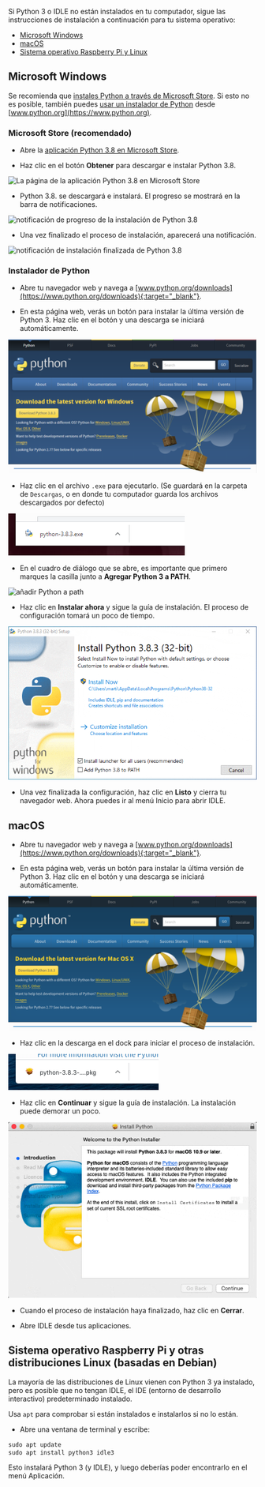 Si Python 3 o IDLE no están instalados en tu computador, sigue las instrucciones de instalación a continuación para tu sistema operativo:

+ [Microsoft Windows](#windows)
+ [macOS](#macos)
+ [Sistema operativo Raspberry Pi y Linux](#linux)

## <a name="windows"></a> Microsoft Windows

Se recomienda que [instales Python a través de Microsoft Store](#windowsappstore). Si esto no es posible, también puedes [usar un instalador de Python](#windowspythoninstall) desde [www.python.org](https://www.python.org).

### <a name="windowsappstore"></a>Microsoft Store (recomendado)

+ Abre la [aplicación Python 3.8 en Microsoft Store](ms-windows-store://pdp/?ProductId=9MSSZTT1N39L).

+ Haz clic en el botón **Obtener** para descargar e instalar Python 3.8.

![La página de la aplicación Python 3.8 en Microsoft Store](images/ms_store_step1.png)

+ Python 3.8. se descargará e instalará. El progreso se mostrará en la barra de notificaciones.

![notificación de progreso de la instalación de Python 3.8](images/ms_store_step2.png)

+ Una vez finalizado el proceso de instalación, aparecerá una notificación.

![notificación de instalación finalizada de Python 3.8](images/ms_store_step3.png)

### <a name="windowspythoninstall"></a>Instalador de Python

+ Abre tu navegador web y navega a [www.python.org/downloads](https://www.python.org/downloads){:target="_blank"}.

+ En esta página web, verás un botón para instalar la última versión de Python 3. Haz clic en el botón y una descarga se iniciará automáticamente.

![descarga de Python 3 en Windows](images/windows_step1.PNG)

+ Haz clic en el archivo `.exe` para ejecutarlo. (Se guardará en la carpeta de `Descargas`, o en donde tu computador guarda los archivos descargados por defecto)

![ejecutar instalación en Windows](images/windows_step2.PNG)

+ En el cuadro de diálogo que se abre, es importante que primero marques la casilla junto a **Agregar Python 3 a PATH**.

![añadir Python a path](images/windows_add_to_path.png)

+ Haz clic en **Instalar ahora** y sigue la guía de instalación. El proceso de configuración tomará un poco de tiempo.

![instalación de Python en Windows](images/windows_install_python.gif)

+ Una vez finalizada la configuración, haz clic en **Listo** y cierra tu navegador web. Ahora puedes ir al menú Inicio para abrir IDLE.

## <a name="macos"></a> macOS

+ Abre tu navegador web y navega a [www.python.org/downloads](https://www.python.org/downloads){:target="_blank"}.

+ En esta página web, verás un botón para instalar la última versión de Python 3. Haz clic en el botón y una descarga se iniciará automáticamente.

![descarga de Python 3 en macOS](images/macos_install_step1.png)

+ Haz clic en la descarga en el dock para iniciar el proceso de instalación.

![iniciar instalación en macOS](images/macos_install_step2.png)

+ Haz clic en **Continuar** y sigue la guía de instalación. La instalación puede demorar un poco.

![instalación de Python en macOS](images/macos_install_python.gif)

+ Cuando el proceso de instalación haya finalizado, haz clic en **Cerrar**.

+ Abre IDLE desde tus aplicaciones.

## <a name="linux"></a> Sistema operativo Raspberry Pi y otras distribuciones Linux (basadas en Debian)

La mayoría de las distribuciones de Linux vienen con Python 3 ya instalado, pero es posible que no tengan IDLE, el IDE (entorno de desarrollo interactivo) predeterminado instalado.

Usa `apt` para comprobar si están instalados e instalarlos si no lo están.

+ Abre una ventana de terminal y escribe:

```
sudo apt update
sudo apt install python3 idle3
```

Esto instalará Python 3 (y IDLE), y luego deberías poder encontrarlo en el menú Aplicación.
